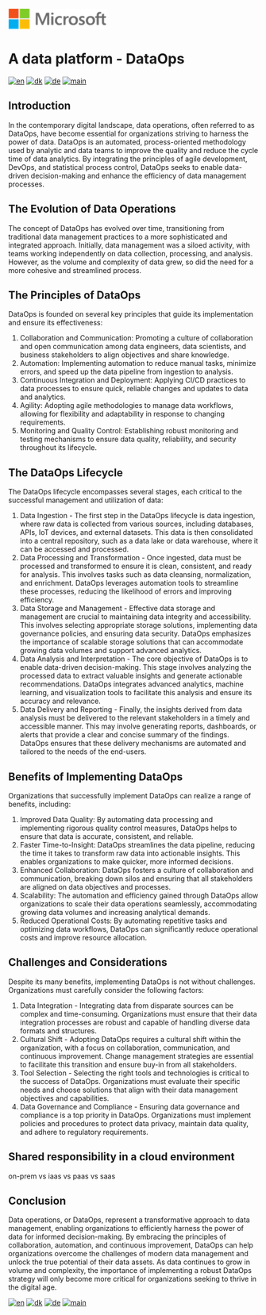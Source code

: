 ![microsoft](../images/microsoft.png)

# A data platform - DataOps

[![en](https://img.shields.io/badge/lang-en-red.svg)](DataOps.md)
[![dk](https://img.shields.io/badge/lang-da--dk-green.svg)](DataOps-da.md)
[![de](https://img.shields.io/badge/lang-de-yellow.svg)](DataOps-de.md)
[![main](https://img.shields.io/badge/main-document-blue.svg)](../../README.md)

## Introduction

In the contemporary digital landscape, data operations, often referred to as DataOps, have become essential for organizations striving to harness the power of data. DataOps is an automated, process-oriented methodology used by analytic and data teams to improve the quality and reduce the cycle time of data analytics. By integrating the principles of agile development, DevOps, and statistical process control, DataOps seeks to enable data-driven decision-making and enhance the efficiency of data management processes.

## The Evolution of Data Operations

The concept of DataOps has evolved over time, transitioning from traditional data management practices to a more sophisticated and integrated approach. Initially, data management was a siloed activity, with teams working independently on data collection, processing, and analysis. However, as the volume and complexity of data grew, so did the need for a more cohesive and streamlined process.

## The Principles of DataOps

DataOps is founded on several key principles that guide its implementation and ensure its effectiveness:

1) Collaboration and Communication: Promoting a culture of collaboration and open communication among data engineers, data scientists, and business stakeholders to align objectives and share knowledge.
2) Automation: Implementing automation to reduce manual tasks, minimize errors, and speed up the data pipeline from ingestion to analysis.
3) Continuous Integration and Deployment: Applying CI/CD practices to data processes to ensure quick, reliable changes and updates to data and analytics.
4) Agility: Adopting agile methodologies to manage data workflows, allowing for flexibility and adaptability in response to changing requirements.
5) Monitoring and Quality Control: Establishing robust monitoring and testing mechanisms to ensure data quality, reliability, and security throughout its lifecycle.

## The DataOps Lifecycle

The DataOps lifecycle encompasses several stages, each critical to the successful management and utilization of data:

1) Data Ingestion - The first step in the DataOps lifecycle is data ingestion, where raw data is collected from various sources, including databases, APIs, IoT devices, and external datasets. This data is then consolidated into a central repository, such as a data lake or data warehouse, where it can be accessed and processed.
2) Data Processing and Transformation - Once ingested, data must be processed and transformed to ensure it is clean, consistent, and ready for analysis. This involves tasks such as data cleansing, normalization, and enrichment. DataOps leverages automation tools to streamline these processes, reducing the likelihood of errors and improving efficiency.
3) Data Storage and Management - Effective data storage and management are crucial to maintaining data integrity and accessibility. This involves selecting appropriate storage solutions, implementing data governance policies, and ensuring data security. DataOps emphasizes the importance of scalable storage solutions that can accommodate growing data volumes and support advanced analytics.
4) Data Analysis and Interpretation - The core objective of DataOps is to enable data-driven decision-making. This stage involves analyzing the processed data to extract valuable insights and generate actionable recommendations. DataOps integrates advanced analytics, machine learning, and visualization tools to facilitate this analysis and ensure its accuracy and relevance.
5) Data Delivery and Reporting - Finally, the insights derived from data analysis must be delivered to the relevant stakeholders in a timely and accessible manner. This may involve generating reports, dashboards, or alerts that provide a clear and concise summary of the findings. DataOps ensures that these delivery mechanisms are automated and tailored to the needs of the end-users.

## Benefits of Implementing DataOps

Organizations that successfully implement DataOps can realize a range of benefits, including:

1) Improved Data Quality: By automating data processing and implementing rigorous quality control measures, DataOps helps to ensure that data is accurate, consistent, and reliable.
2) Faster Time-to-Insight: DataOps streamlines the data pipeline, reducing the time it takes to transform raw data into actionable insights. This enables organizations to make quicker, more informed decisions.
3) Enhanced Collaboration: DataOps fosters a culture of collaboration and communication, breaking down silos and ensuring that all stakeholders are aligned on data objectives and processes.
4) Scalability: The automation and efficiency gained through DataOps allow organizations to scale their data operations seamlessly, accommodating growing data volumes and increasing analytical demands.
5) Reduced Operational Costs: By automating repetitive tasks and optimizing data workflows, DataOps can significantly reduce operational costs and improve resource allocation.

## Challenges and Considerations

Despite its many benefits, implementing DataOps is not without challenges. Organizations must carefully consider the following factors:

1) Data Integration - Integrating data from disparate sources can be complex and time-consuming. Organizations must ensure that their data integration processes are robust and capable of handling diverse data formats and structures.
2) Cultural Shift - Adopting DataOps requires a cultural shift within the organization, with a focus on collaboration, communication, and continuous improvement. Change management strategies are essential to facilitate this transition and ensure buy-in from all stakeholders.
3) Tool Selection - Selecting the right tools and technologies is critical to the success of DataOps. Organizations must evaluate their specific needs and choose solutions that align with their data management objectives and capabilities.
4) Data Governance and Compliance - Ensuring data governance and compliance is a top priority in DataOps. Organizations must implement policies and procedures to protect data privacy, maintain data quality, and adhere to regulatory requirements.

## Shared responsibility in a cloud environment

on-prem vs iaas vs paas vs saas

## Conclusion

Data operations, or DataOps, represent a transformative approach to data management, enabling organizations to efficiently harness the power of data for informed decision-making. By embracing the principles of collaboration, automation, and continuous improvement, DataOps can help organizations overcome the challenges of modern data management and unlock the true potential of their data assets. As data continues to grow in volume and complexity, the importance of implementing a robust DataOps strategy will only become more critical for organizations seeking to thrive in the digital age.

[![en](https://img.shields.io/badge/lang-en-red.svg)](DataOps.md)
[![dk](https://img.shields.io/badge/lang-da--dk-green.svg)](DataOps-da.md)
[![de](https://img.shields.io/badge/lang-de-yellow.svg)](DataOps-de.md)
[![main](https://img.shields.io/badge/main-document-blue.svg)](../../README.md)